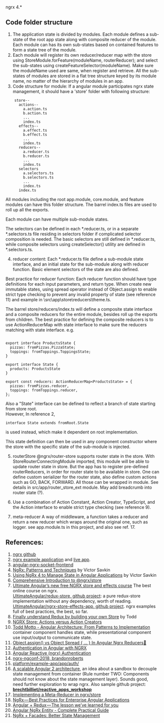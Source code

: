 ngrx 4.*

## Code folder structure
1. The application state is divided by modules. Each module defines a sub-state of the root app state along with composite reducer of the module. Each module can has its own sub-states based on contained features to form a state tree of the module.
2. Each module will register its own reducer/reducer map with the store using StoreModule.forFeature(moduleName, routerReducer); and select the sub-states using createFeatureSelector(moduleName). Make sure the moduleName used are same, when register and retrieve. 
All the sub-states of modules are stored in a flat tree structure keyed by its module name, no matter of the hierarchy of modules in an app.
3. Code structure for module:
If a angular module participates ngrx state management, it should have a 'store' folder with following structure:
```
    store--
      actions--
        a.action.ts
        b.action.ts
        ...
        index.ts
      effects--
        a.effect.ts
        b.effect.ts
        ...
        index.ts
      reducers--
        a.reducer.ts
        b.reducer.ts
        ...
        index.ts
      selectors
        a.selectors.ts
        b.selectors.ts
        ...
        index.ts
      index.ts

```
All modules including the root app.module, core.module, and feature modules can have this folder structure. The barrel index.ts files are used to roll up all the exports.  

Each module can have multiple sub-module states.   

The selectors can be defined in each *.reducer.ts, or in a separate *.selectors.ts file residing in selectors folder if complicated selector composition is needed. The basic selectors are still defined in *.reducer.ts, while composite selectors using createSelector() utility are defined in *.selectors.ts.

4. reducer content:
Each *.reducer.ts file define a sub-module state interface, and an initial state for the sub-module along with reducer function.  Basic element selectors of the state are also defined.

Best practice for reducer function: Each reducer function should have type definitions for each input parameters, and return type. When create new immutable states, using spread operator instead of Object.assign to enable strict type checking to prevent any invalid property of state (see reference 11) and example in \src\app\store\reducers\theme.ts. 

The barrel store/reducers/index.ts will define a composite state interface and a composite reducers for the entire module, besides roll up the exports from children. The best practice for defining the composite reducers is to use ActionReducerMap with state interface to make sure the reducers matching with state interface. e.g.
```

export interface ProductsState {
  pizzas: fromPizzas.PizzaState;
  toppings: fromToppings.ToppingsState;
}

export interface State {
  products: ProductsState
}

export const reducers: ActionReducerMap<ProductsState> = {
  pizzas: fromPizzas.reducer,
  toppings: fromToppings.reducer,
};

```
Also a "State" interface can be defined to reflect a branch of state starting from store root.   
However, In reference 2, 
```
interface State extends fromRoot.State 

```
is used instead, which make it dependent on root implementation.

This state definition can then be used in any component constructor where the store with the specific state of the sub-module is injected.

5. routerStore
@ngrx/router-store supports router state in the store. With StoreRouterConnectingModule imported, this module will be able to update router state in store. But the app has to register pre-defined routerReducers, in order for router state to be available in store. One can define custom serializer for the router state, also define custom actions such as GO, BACK, FORWARD. All those can be wrapped in module. See details in src/app/router_store_ext module.
May add breadcrumb into router state (?).

6. Use a combination of Action Constant, Action Creator, TypeScript, and the Action interface to enable strict  type checking (see reference 9).

7. meta-reducer
A way of middleware, a function takes a reducer and return a new reducer which wraps around the original one, such as logger. see app.module.ts in this project, and also see ref. 17.

## **References**:
1. [ngrx github](https://github.com/ngrx/platform)
2. [ngrx example application](https://github.com/ngrx/platform/blob/master/example-app/README.md) and [live app](https://ngrx.github.io/platform/example-app/#/login).
3. [angular-ngrx-socket-frontend](https://github.com/avatsaev/angular-ngrx-socket-frontend)
4. [NgRx: Patterns and Techniques](https://blog.nrwl.io/ngrx-patterns-and-techniques-f46126e2b1e5) by Victor Savkin
5. [Using NgRx 4 to Manage State in Angular Applications](https://blog.nrwl.io/using-ngrx-4-to-manage-state-in-angular-applications-64e7a1f84b7b) by Victor Savkin
6. [Comprehensive Introduction to @ngrx/store](https://gist.github.com/btroncone/a6e4347326749f938510)
7. [Ultimate Angular’s new free NGRX store and effects course](https://ultimateangular.com/ngrx-store-effects?utm) The best online course on ngrx.  
[UltimateAngular/redux-store, github project](https://github.com/UltimateAngular/redux-store/tree/05-actions-action-creators): a pure redux-store implementation without any dependency, worth of reading.
[UltimateAngular/ngrx-store-effects-app, github project](https://github.com/UltimateAngular/ngrx-store-effects-app/tree/27-testing-effects). ngrx examples full of best practices, the best, so far.
8. [Finally understand Redux by building your own Store](https://toddmotto.com/redux-typescript-store) by Todd
9. [NGRX Store: Actions versus Action Creators](https://toddmotto.com/ngrx-store-actions-versus-action-creators)
10. [Todd Motto - Angular Architecture: From Patterns to Implementation](https://www.youtube.com/watch?v=vGKRKDPGUSs) container component handles state, while presentational component use input/output to communicate state.
11. [Object.assign() vs Object Spread { … } In Angular Ngrx Reducers🥊](https://medium.com/@tomastrajan/object-assign-vs-object-spread-in-angular-ngrx-reducers-3d62ecb4a4b0)
12. [Authentication in Angular with NGRX](http://mherman.org/blog/2018/04/17/authentication-in-angular-with-ngrx/#.Wtz7mYjwbIU)
13. [Angular Reactive (ngrx) Authentication](http://brianflove.com/2017/04/10/angular-reactive-authentication/)
14. [ngrx-ngconf-2018, brandonroberts](https://github.com/brandonroberts/ngrx-ngconf-2018/commits/master)
15. [platform/example-app/app/auth/](https://github.com/ngrx/platform/tree/master/example-app/app/auth)
16. [A scalable Angular 2 architecture](https://blog.strongbrew.io/A-scalable-angular2-architecture/), an idea about a sandbox to decouple state management from container (Rule number TWO: Components should not know about the state management layer). Sounds good, need further exploration to wrap ngrx. Also sample github project: **[brechtbilliet/reactive_apps_workshop](https://github.com/brechtbilliet/reactive_apps_workshop)**
17. [Implementing a Meta-Reducer in ngrx/store](https://netbasal.com/implementing-a-meta-reducer-in-ngrx-store-4379d7e1020a)
18. [NgRx — Best Practices for Enterprise Angular Applications](https://itnext.io/ngrx-best-practices-for-enterprise-angular-applications-6f00bcdf36d7)
19. [Angular + Redux — The lesson we’ve learned for you](https://medium.com/supercharges-mobile-product-guide/angular-redux-the-lesson-weve-learned-for-you-93bc94391958)
20. [Angular NgRx Entity - Complete Practical Guide](https://blog.angular-university.io/ngrx-entity/)
21. [NgRx + Facades: Better State Management](https://medium.com/@thomasburleson_11450/ngrx-facades-better-state-management-82a04b9a1e39)